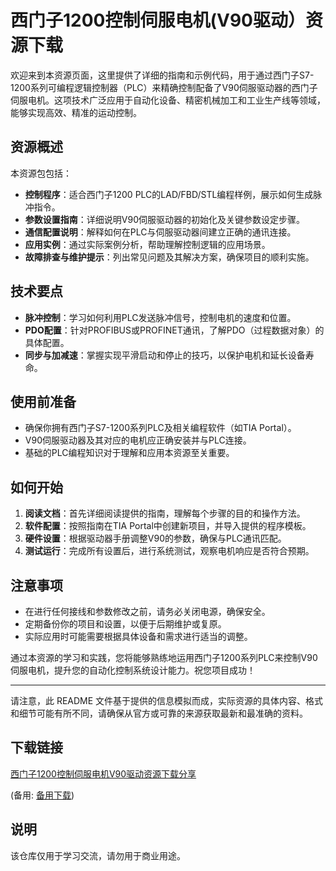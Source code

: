 # 西门子1200控制伺服电机(V90驱动）资源下载

欢迎来到本资源页面，这里提供了详细的指南和示例代码，用于通过西门子S7-1200系列可编程逻辑控制器（PLC）来精确控制配备了V90伺服驱动器的西门子伺服电机。这项技术广泛应用于自动化设备、精密机械加工和工业生产线等领域，能够实现高效、精准的运动控制。

## 资源概述

本资源包包括：
- **控制程序**：适合西门子1200 PLC的LAD/FBD/STL编程样例，展示如何生成脉冲指令。
- **参数设置指南**：详细说明V90伺服驱动器的初始化及关键参数设定步骤。
- **通信配置说明**：解释如何在PLC与伺服驱动器间建立正确的通讯连接。
- **应用实例**：通过实际案例分析，帮助理解控制逻辑的应用场景。
- **故障排查与维护提示**：列出常见问题及其解决方案，确保项目的顺利实施。

## 技术要点

- **脉冲控制**：学习如何利用PLC发送脉冲信号，控制电机的速度和位置。
- **PDO配置**：针对PROFIBUS或PROFINET通讯，了解PDO（过程数据对象）的具体配置。
- **同步与加减速**：掌握实现平滑启动和停止的技巧，以保护电机和延长设备寿命。

## 使用前准备

- 确保你拥有西门子S7-1200系列PLC及相关编程软件（如TIA Portal）。
- V90伺服驱动器及其对应的电机应正确安装并与PLC连接。
- 基础的PLC编程知识对于理解和应用本资源至关重要。

## 如何开始

1. **阅读文档**：首先详细阅读提供的指南，理解每个步骤的目的和操作方法。
2. **软件配置**：按照指南在TIA Portal中创建新项目，并导入提供的程序模板。
3. **硬件设置**：根据驱动器手册调整V90的参数，确保与PLC通讯匹配。
4. **测试运行**：完成所有设置后，进行系统测试，观察电机响应是否符合预期。

## 注意事项

- 在进行任何接线和参数修改之前，请务必关闭电源，确保安全。
- 定期备份你的项目和设置，以便于后期维护或复原。
- 实际应用时可能需要根据具体设备和需求进行适当的调整。

通过本资源的学习和实践，您将能够熟练地运用西门子1200系列PLC来控制V90伺服电机，提升您的自动化控制系统设计能力。祝您项目成功！

---

请注意，此 README 文件基于提供的信息模拟而成，实际资源的具体内容、格式和细节可能有所不同，请确保从官方或可靠的来源获取最新和最准确的资料。

## 下载链接
[西门子1200控制伺服电机V90驱动资源下载分享](https://pan.quark.cn/s/3285374c4888) 

(备用: [备用下载](https://pan.baidu.com/s/1htloixDxs1xLiekXiaZaRw?pwd=1234))

## 说明

该仓库仅用于学习交流，请勿用于商业用途。
